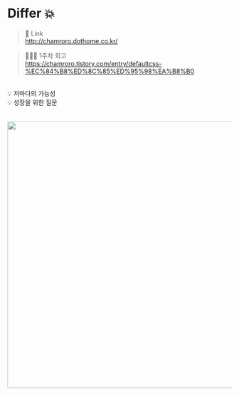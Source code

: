   
# Differ 💥

> 🔗 Link <br>
> http://chamroro.dothome.co.kr/

> 👩🏻‍💻 1주차 회고 <br>
> https://chamroro.tistory.com/entry/defaultcss-%EC%84%B8%ED%8C%85%ED%95%98%EA%B8%B0

<br>
💡 저마다의 가능성 <br>
💡 성장을 위한 질문

<br>
<br>
<br>

<img width="600px" src="https://www.differ.co.kr/img/logo_1.svg">


